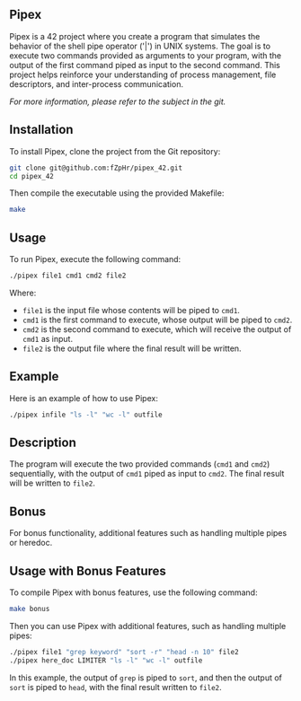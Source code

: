 ## Pipex

Pipex is a 42 project where you create a program that simulates the behavior of the shell pipe operator ('|') in UNIX systems. The goal is to execute two commands provided as arguments to your program, with the output of the first command piped as input to the second command. This project helps reinforce your understanding of process management, file descriptors, and inter-process communication.

*For more information, please refer to the subject in the git.*

## Installation

To install Pipex, clone the project from the Git repository:

```bash
git clone git@github.com:fZpHr/pipex_42.git
cd pipex_42
```

Then compile the executable using the provided Makefile:

```bash
make
```

## Usage

To run Pipex, execute the following command:

```bash
./pipex file1 cmd1 cmd2 file2
```

Where:
- `file1` is the input file whose contents will be piped to `cmd1`.
- `cmd1` is the first command to execute, whose output will be piped to `cmd2`.
- `cmd2` is the second command to execute, which will receive the output of `cmd1` as input.
- `file2` is the output file where the final result will be written.

## Example

Here is an example of how to use Pipex:

```bash
./pipex infile "ls -l" "wc -l" outfile
```

## Description

The program will execute the two provided commands (`cmd1` and `cmd2`) sequentially, with the output of `cmd1` piped as input to `cmd2`. The final result will be written to `file2`.

## Bonus

For bonus functionality, additional features such as handling multiple pipes or heredoc.

## Usage with Bonus Features

To compile Pipex with bonus features, use the following command:

```bash
make bonus
```

Then you can use Pipex with additional features, such as handling multiple pipes:

```bash
./pipex file1 "grep keyword" "sort -r" "head -n 10" file2
./pipex here_doc LIMITER "ls -l" "wc -l" outfile
```

In this example, the output of `grep` is piped to `sort`, and then the output of `sort` is piped to `head`, with the final result written to `file2`.

